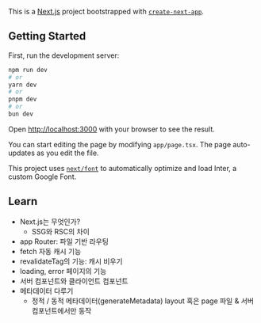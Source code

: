 This is a [Next.js](https://nextjs.org/) project bootstrapped with [`create-next-app`](https://github.com/vercel/next.js/tree/canary/packages/create-next-app).

## Getting Started

First, run the development server:

```bash
npm run dev
# or
yarn dev
# or
pnpm dev
# or
bun dev
```

Open [http://localhost:3000](http://localhost:3000) with your browser to see the result.

You can start editing the page by modifying `app/page.tsx`. The page auto-updates as you edit the file.

This project uses [`next/font`](https://nextjs.org/docs/basic-features/font-optimization) to automatically optimize and load Inter, a custom Google Font.

## Learn

- Next.js는 무엇인가?
  - SSG와 RSC의 차이
- app Router: 파일 기반 라우팅
- fetch 자동 캐시 기능
- revalidateTag의 기능: 캐시 비우기
- loading, error 페이지의 기능
- 서버 컴포넌트와 클라이언트 컴포넌트
- 메타데이터 다루기
  - 정적 / 동적 메타데이터(generateMetadata)
    layout 혹은 page 파일 & 서버 컴포넌트에서만 동작
